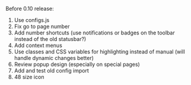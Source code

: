 Before 0.10 release:
1. Use configs.js
1. Fix go to page number
1. Add number shortcuts (use notifications or badges on the toolbar instead of the old statusbar?)
1. Add context menus
1. Use classes and CSS variables for highlighting instead of manual (will handle dynamic changes better)
1. Review popup design (especially on special pages)
1. Add and test old config import
1. 48 size icon